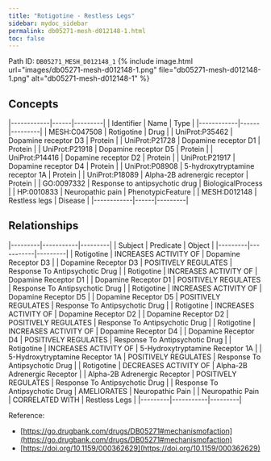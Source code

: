 ```yaml
---
title: "Rotigotine - Restless Legs"
sidebar: mydoc_sidebar
permalink: db05271-mesh-d012148-1.html
toc: false 
---
```



Path ID: `DB05271_MESH_D012148_1`
{% include image.html url="images/db05271-mesh-d012148-1.png" file="db05271-mesh-d012148-1.png" alt="db05271-mesh-d012148-1" %}

## Concepts

|------------|------|---------|
| Identifier | Name | Type    |
|------------|------|---------|
| MESH:C047508 | Rotigotine | Drug |
| UniProt:P35462 | Dopamine receptor D3 | Protein |
| UniProt:P21728 | Dopamine receptor D1 | Protein |
| UniProt:P21918 | Dopamine receptor D5 | Protein |
| UniProt:P14416 | Dopamine receptor D2 | Protein |
| UniProt:P21917 | Dopamine receptor D4 | Protein |
| UniProt:P08908 | 5-hydroxytryptamine receptor 1A | Protein |
| UniProt:P18089 | Alpha-2B adrenergic receptor | Protein |
| GO:0097332 | Response to antipsychotic drug | BiologicalProcess |
| HP:0010833 | Neuropathic pain | PhenotypicFeature |
| MESH:D012148 | Restless legs | Disease |
|------------|------|---------|

## Relationships

|---------|-----------|---------|
| Subject | Predicate | Object  |
|---------|-----------|---------|
| Rotigotine | INCREASES ACTIVITY OF | Dopamine Receptor D3 |
| Dopamine Receptor D3 | POSITIVELY REGULATES | Response To Antipsychotic Drug |
| Rotigotine | INCREASES ACTIVITY OF | Dopamine Receptor D1 |
| Dopamine Receptor D1 | POSITIVELY REGULATES | Response To Antipsychotic Drug |
| Rotigotine | INCREASES ACTIVITY OF | Dopamine Receptor D5 |
| Dopamine Receptor D5 | POSITIVELY REGULATES | Response To Antipsychotic Drug |
| Rotigotine | INCREASES ACTIVITY OF | Dopamine Receptor D2 |
| Dopamine Receptor D2 | POSITIVELY REGULATES | Response To Antipsychotic Drug |
| Rotigotine | INCREASES ACTIVITY OF | Dopamine Receptor D4 |
| Dopamine Receptor D4 | POSITIVELY REGULATES | Response To Antipsychotic Drug |
| Rotigotine | INCREASES ACTIVITY OF | 5-Hydroxytryptamine Receptor 1A |
| 5-Hydroxytryptamine Receptor 1A | POSITIVELY REGULATES | Response To Antipsychotic Drug |
| Rotigotine | DECREASES ACTIVITY OF | Alpha-2B Adrenergic Receptor |
| Alpha-2B Adrenergic Receptor | POSITIVELY REGULATES | Response To Antipsychotic Drug |
| Response To Antipsychotic Drug | AMELIORATES | Neuropathic Pain |
| Neuropathic Pain | CORRELATED WITH | Restless Legs |
|---------|-----------|---------|

Reference: 
  - [https://go.drugbank.com/drugs/DB05271#mechanismofaction](https://go.drugbank.com/drugs/DB05271#mechanismofaction)
  - [https://doi.org/10.1159/000362629](https://doi.org/10.1159/000362629)
